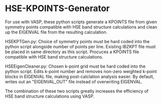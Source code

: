 # HSE-KPOINTS-Generator
For use with VASP, these python scripts generate a KPOINTS file from given symmetry points compatible with HSE band structure calculations and clean up the EIGENVAL file from the resulting calculation.

HSEKPTGen.py:
Choice of symmetry points must be hard coded into the python script alongside number of points per line. Existing IBZKPT file must be placed in same directory as this script.
Procuces a KPOINTS file compatible with HSE band structure calculations.

HSEEigenCleaner.py:
Chosen k-point grid must be hard coded into the python script.
Edits k-point number and removes non-zero weighted k-point blocks in EIGENVAL file, making post-calclation analysis easier. By default, writes out an "EIGENVAL_OUT" file instead of overwriting EIGENVAL.

The combination of these two scripts greatly increases the efficiency of HSE band structure calculations using VASP.
